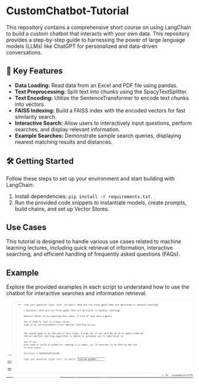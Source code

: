 # CustomChatbot-Tutorial

This repository contains a comprehensive short course on using LangChain to build a custom chatbot that interacts with your own data. This repository provides a step-by-step guide to harnessing the power of large language models (LLMs) like ChatGPT for personalized and data-driven conversations.

## 🚀 Key Features

- **Data Loading:** Read data from an Excel and PDF file using pandas.
- **Text Preprocessing:** Split text into chunks using the SpacyTextSplitter.
- **Text Encoding:** Utilize the SentenceTransformer to encode text chunks into vectors.
- **FAISS Indexing:** Build a FAISS index with the encoded vectors for fast similarity search.
- **Interactive Search:** Allow users to interactively input questions, perform searches, and display relevant information.
- **Example Searches:** Demonstrate sample search queries, displaying nearest matching results and distances.


## 🛠️ Getting Started

Follow these steps to set up your environment and start building with LangChain:

1. Install dependencies: `pip install -r requirements.txt`.
2. Run the provided code snippets to instantiate models, create prompts, build chains, and set up Vector Stores.

## Use Cases

This tutorial is designed to handle various use cases related to machine learning lectures, including quick retrieval of information, interactive searching, and efficient handling of frequently asked questions (FAQs).

## Example

Explore the provided examples in each script to understand how to use the chatbot for interactive searches and information retrieval.

![alt text](https://github.com/ThaminduSulakshana/CustomChatbot-Tutorial/blob/6965d1e3d2c6e24a272507c9d8466cfbb005dbdb/Screenshot%20(134).png)

